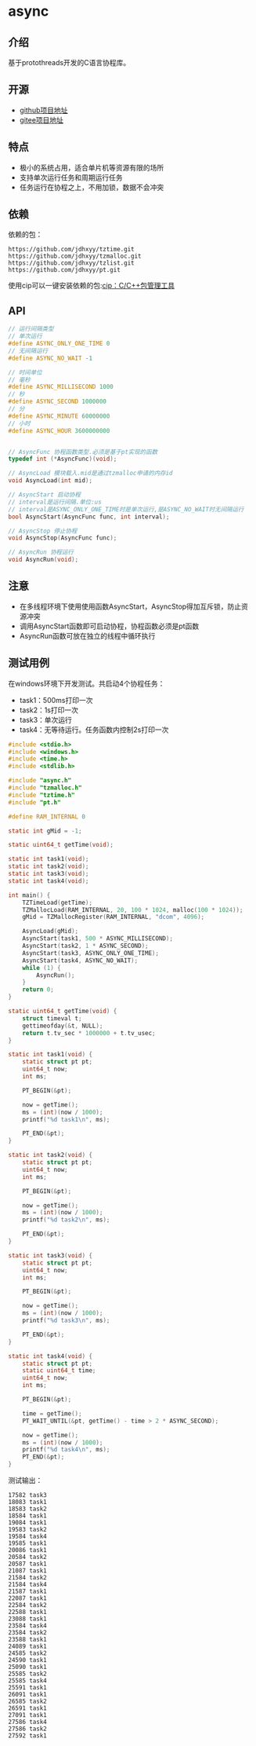 # async

## 介绍
基于protothreads开发的C语言协程库。

## 开源
- [github项目地址](https://github.com/jdhxyy/async-clang)
- [gitee项目地址](https://gitee.com/jdhxyy/async-clang)

## 特点
- 极小的系统占用，适合单片机等资源有限的场所
- 支持单次运行任务和周期运行任务
- 任务运行在协程之上，不用加锁，数据不会冲突

## 依赖
依赖的包：
```text
https://github.com/jdhxyy/tztime.git
https://github.com/jdhxyy/tzmalloc.git
https://github.com/jdhxyy/tzlist.git
https://github.com/jdhxyy/pt.git
```

使用cip可以一键安装依赖的包:[cip：C/C++包管理工具](https://blog.csdn.net/jdh99/article/details/115590099)

## API
```c
// 运行间隔类型
// 单次运行
#define ASYNC_ONLY_ONE_TIME 0
// 无间隔运行
#define ASYNC_NO_WAIT -1

// 时间单位
// 毫秒
#define ASYNC_MILLISECOND 1000
// 秒
#define ASYNC_SECOND 1000000
// 分
#define ASYNC_MINUTE 60000000
// 小时
#define ASYNC_HOUR 3600000000


// AsyncFunc 协程函数类型.必须是基于pt实现的函数
typedef int (*AsyncFunc)(void);

// AsyncLoad 模块载入.mid是通过tzmalloc申请的内存id
void AsyncLoad(int mid);

// AsyncStart 启动协程
// interval是运行间隔.单位:us
// interval是ASYNC_ONLY_ONE_TIME时是单次运行,是ASYNC_NO_WAIT时无间隔运行
bool AsyncStart(AsyncFunc func, int interval);

// AsyncStop 停止协程
void AsyncStop(AsyncFunc func);

// AsyncRun 协程运行
void AsyncRun(void);
```

## 注意
- 在多线程环境下使用使用函数AsyncStart，AsyncStop得加互斥锁，防止资源冲突
- 调用AsyncStart函数即可启动协程，协程函数必须是pt函数
- AsyncRun函数可放在独立的线程中循环执行

## 测试用例
在windows环境下开发测试。共启动4个协程任务：
- task1：500ms打印一次
- task2：1s打印一次
- task3：单次运行
- task4：无等待运行。任务函数内控制2s打印一次

```c
#include <stdio.h>
#include <windows.h>
#include <time.h>
#include <stdlib.h>

#include "async.h"
#include "tzmalloc.h"
#include "tztime.h"
#include "pt.h"

#define RAM_INTERNAL 0

static int gMid = -1;

static uint64_t getTime(void);

static int task1(void);
static int task2(void);
static int task3(void);
static int task4(void);

int main() {
    TZTimeLoad(getTime);
    TZMallocLoad(RAM_INTERNAL, 20, 100 * 1024, malloc(100 * 1024));
    gMid = TZMallocRegister(RAM_INTERNAL, "dcom", 4096);

    AsyncLoad(gMid);
    AsyncStart(task1, 500 * ASYNC_MILLISECOND);
    AsyncStart(task2, 1 * ASYNC_SECOND);
    AsyncStart(task3, ASYNC_ONLY_ONE_TIME);
    AsyncStart(task4, ASYNC_NO_WAIT);
    while (1) {
        AsyncRun();
    }
    return 0;
}

static uint64_t getTime(void) {
    struct timeval t;
    gettimeofday(&t, NULL);
    return t.tv_sec * 1000000 + t.tv_usec;
}

static int task1(void) {
    static struct pt pt;
    uint64_t now;
    int ms;

    PT_BEGIN(&pt);

    now = getTime();
    ms = (int)(now / 1000);
    printf("%d task1\n", ms);

    PT_END(&pt);
}

static int task2(void) {
    static struct pt pt;
    uint64_t now;
    int ms;

    PT_BEGIN(&pt);

    now = getTime();
    ms = (int)(now / 1000);
    printf("%d task2\n", ms);

    PT_END(&pt);
}

static int task3(void) {
    static struct pt pt;
    uint64_t now;
    int ms;

    PT_BEGIN(&pt);

    now = getTime();
    ms = (int)(now / 1000);
    printf("%d task3\n", ms);

    PT_END(&pt);
}

static int task4(void) {
    static struct pt pt;
    static uint64_t time;
    uint64_t now;
    int ms;

    PT_BEGIN(&pt);

    time = getTime();
    PT_WAIT_UNTIL(&pt, getTime() - time > 2 * ASYNC_SECOND);

    now = getTime();
    ms = (int)(now / 1000);
    printf("%d task4\n", ms);
    PT_END(&pt);
}
```

测试输出：
```text
17582 task3
18083 task1
18583 task2
18584 task1
19084 task1
19583 task2
19584 task4
19585 task1
20086 task1
20584 task2
20587 task1
21087 task1
21584 task2
21584 task4
21587 task1
22087 task1
22584 task2
22588 task1
23088 task1
23584 task4
23584 task2
23588 task1
24089 task1
24585 task2
24590 task1
25090 task1
25585 task2
25585 task4
25591 task1
26091 task1
26585 task2
26591 task1
27091 task1
27586 task4
27586 task2
27592 task1
```
